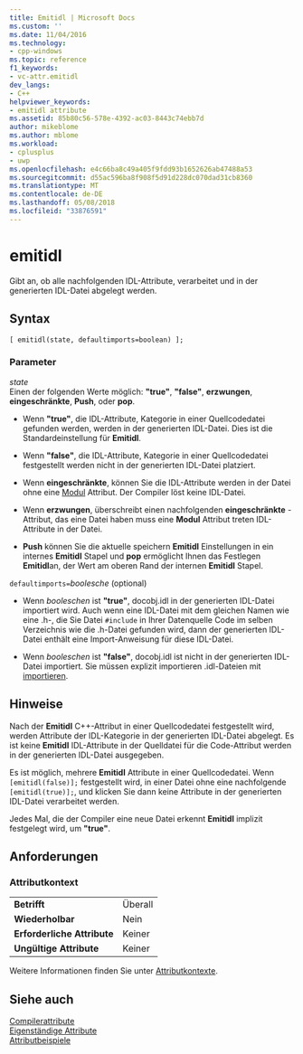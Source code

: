 ```yaml
---
title: Emitidl | Microsoft Docs
ms.custom: ''
ms.date: 11/04/2016
ms.technology:
- cpp-windows
ms.topic: reference
f1_keywords:
- vc-attr.emitidl
dev_langs:
- C++
helpviewer_keywords:
- emitidl attribute
ms.assetid: 85b80c56-578e-4392-ac03-8443c74ebb7d
author: mikeblome
ms.author: mblome
ms.workload:
- cplusplus
- uwp
ms.openlocfilehash: e4c66ba8c49a405f9fdd93b1652626ab47488a53
ms.sourcegitcommit: d55ac596ba8f908f5d91d228dc070dad31cb8360
ms.translationtype: MT
ms.contentlocale: de-DE
ms.lasthandoff: 05/08/2018
ms.locfileid: "33876591"
---
```

# <a name="emitidl"></a>emitidl
Gibt an, ob alle nachfolgenden IDL-Attribute, verarbeitet und in der generierten IDL-Datei abgelegt werden.  
  
## <a name="syntax"></a>Syntax  
  
```
[ emitidl(state, defaultimports=boolean) ];
```  
  
### <a name="parameters"></a>Parameter  
*state*  
Einen der folgenden Werte möglich: **"true"**, **"false"**, **erzwungen**, **eingeschränkte**, **Push**, oder **pop**.  
  
-   Wenn **"true"**, die IDL-Attribute, Kategorie in einer Quellcodedatei gefunden werden, werden in der generierten IDL-Datei. Dies ist die Standardeinstellung für **Emitidl**.  
  
-   Wenn **"false"**, die IDL-Attribute, Kategorie in einer Quellcodedatei festgestellt werden nicht in der generierten IDL-Datei platziert.  
  
-   Wenn **eingeschränkte**, können Sie die IDL-Attribute werden in der Datei ohne eine [Modul](../windows/module-cpp.md) Attribut. Der Compiler löst keine IDL-Datei.  
  
-   Wenn **erzwungen**, überschreibt einen nachfolgenden **eingeschränkte** -Attribut, das eine Datei haben muss eine **Modul** Attribut treten IDL-Attribute in der Datei.  
  
-   **Push** können Sie die aktuelle speichern **Emitidl** Einstellungen in ein internes **Emitidl** Stapel und **pop** ermöglicht Ihnen das Festlegen **Emitidl**an, der Wert am oberen Rand der internen **Emitidl** Stapel.  
  
`defaultimports=`*boolesche* \(optional)  
-   Wenn *booleschen* ist **"true"**, docobj.idl in der generierten IDL-Datei importiert wird. Auch wenn eine IDL-Datei mit dem gleichen Namen wie eine .h-, die Sie Datei `#include` in Ihrer Datenquelle Code im selben Verzeichnis wie die .h-Datei gefunden wird, dann der generierten IDL-Datei enthält eine Import-Anweisung für diese IDL-Datei.  
  
-   Wenn *booleschen* ist **"false"**, docobj.idl ist nicht in der generierten IDL-Datei importiert. Sie müssen explizit importieren .idl-Dateien mit [importieren](../windows/import.md).  
  
## <a name="remarks"></a>Hinweise  
Nach der **Emitidl** C++-Attribut in einer Quellcodedatei festgestellt wird, werden Attribute der IDL-Kategorie in der generierten IDL-Datei abgelegt. Es ist keine **Emitidl** IDL-Attribute in der Quelldatei für die Code-Attribut werden in der generierten IDL-Datei ausgegeben.  
  
Es ist möglich, mehrere **Emitidl** Attribute in einer Quellcodedatei. Wenn `[emitidl(false)];` festgestellt wird, in einer Datei ohne eine nachfolgende `[emitidl(true)];`, und klicken Sie dann keine Attribute in der generierten IDL-Datei verarbeitet werden.  
  
Jedes Mal, die der Compiler eine neue Datei erkennt **Emitidl** implizit festgelegt wird, um **"true"**.  
  
## <a name="requirements"></a>Anforderungen  
  
### <a name="attribute-context"></a>Attributkontext  
  
|||  
|-|-|  
|**Betrifft**|Überall|  
|**Wiederholbar**|Nein|  
|**Erforderliche Attribute**|Keiner|  
|**Ungültige Attribute**|Keiner|  
  
Weitere Informationen finden Sie unter [Attributkontexte](../windows/attribute-contexts.md).  
  
## <a name="see-also"></a>Siehe auch  
[Compilerattribute](../windows/compiler-attributes.md)   
[Eigenständige Attribute](../windows/stand-alone-attributes.md)   
[Attributbeispiele](http://msdn.microsoft.com/en-us/558ebdb2-082f-44dc-b442-d8d33bf7bdb8)